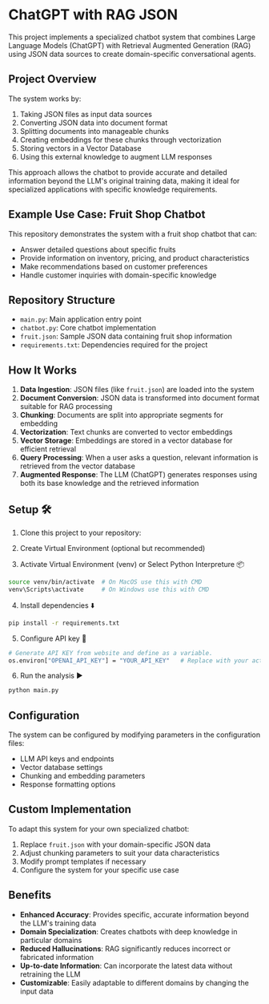 # ChatGPT with RAG JSON

This project implements a specialized chatbot system that combines Large Language Models (ChatGPT) with Retrieval Augmented Generation (RAG) using JSON data sources to create domain-specific conversational agents.

## Project Overview

The system works by:
1. Taking JSON files as input data sources
2. Converting JSON data into document format
3. Splitting documents into manageable chunks
4. Creating embeddings for these chunks through vectorization
5. Storing vectors in a Vector Database
6. Using this external knowledge to augment LLM responses

This approach allows the chatbot to provide accurate and detailed information beyond the LLM's original training data, making it ideal for specialized applications with specific knowledge requirements.

## Example Use Case: Fruit Shop Chatbot

This repository demonstrates the system with a fruit shop chatbot that can:
- Answer detailed questions about specific fruits
- Provide information on inventory, pricing, and product characteristics
- Make recommendations based on customer preferences
- Handle customer inquiries with domain-specific knowledge

## Repository Structure

- `main.py`: Main application entry point
- `chatbot.py`: Core chatbot implementation
- `fruit.json`: Sample JSON data containing fruit shop information
- `requirements.txt`: Dependencies required for the project

## How It Works

1. **Data Ingestion**: JSON files (like `fruit.json`) are loaded into the system
2. **Document Conversion**: JSON data is transformed into document format suitable for RAG processing
3. **Chunking**: Documents are split into appropriate segments for embedding
4. **Vectorization**: Text chunks are converted to vector embeddings
5. **Vector Storage**: Embeddings are stored in a vector database for efficient retrieval
6. **Query Processing**: When a user asks a question, relevant information is retrieved from the vector database
7. **Augmented Response**: The LLM (ChatGPT) generates responses using both its base knowledge and the retrieved information

## Setup 🛠️

1. Clone this project to your repository:

2. Create Virtual Environment (optional but recommended)

3. Activate Virtual Environment (venv) or Select Python Interpreture 📦 
   
```bash
source venv/bin/activate  # On MacOS use this with CMD
venv\Scripts\activate     # On Windows use this with CMD
```

4. Install dependencies ⬇️
```bash
pip install -r requirements.txt
```

5. Configure API key 🔑
```bash   
# Generate API KEY from website and define as a variable.
os.environ["OPENAI_API_KEY"] = "YOUR_API_KEY"   # Replace with your actual  API key
```

6. Run the analysis ▶️

```bash
python main.py
```
    


## Configuration

The system can be configured by modifying parameters in the configuration files:
- LLM API keys and endpoints
- Vector database settings
- Chunking and embedding parameters
- Response formatting options

## Custom Implementation

To adapt this system for your own specialized chatbot:
1. Replace `fruit.json` with your domain-specific JSON data
2. Adjust chunking parameters to suit your data characteristics
3. Modify prompt templates if necessary
4. Configure the system for your specific use case

## Benefits

- **Enhanced Accuracy**: Provides specific, accurate information beyond the LLM's training data
- **Domain Specialization**: Creates chatbots with deep knowledge in particular domains
- **Reduced Hallucinations**: RAG significantly reduces incorrect or fabricated information
- **Up-to-date Information**: Can incorporate the latest data without retraining the LLM
- **Customizable**: Easily adaptable to different domains by changing the input data
